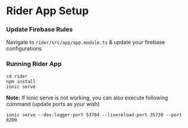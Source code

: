 # Rider App Setup

### Update Firebase Rules

Navigate to `rider/src/app/app.module.ts` & update your firebase configurations

### Running Rider App

    cd rider
    npm install
    ionic serve

**Note:** If Ionic serve is not working, you can also execute following command (update ports as your wish)

    ionic serve --dev-logger-port 53704 --livereload-port 35730 --port 8200